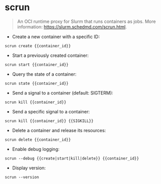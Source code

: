 # scrun

> An OCI runtime proxy for Slurm that runs containers as jobs.
> More information: <https://slurm.schedmd.com/scrun.html>.

- Create a new container with a specific ID:

`scrun create {{container_id}}`

- Start a previously created container:

`scrun start {{container_id}}`

- Query the state of a container:

`scrun state {{container_id}}`

- Send a signal to a container (default: SIGTERM):

`scrun kill {{container_id}}`

- Send a specific signal to a container:

`scrun kill {{container_id}} {{SIGKILL}}`

- Delete a container and release its resources:

`scrun delete {{container_id}}`

- Enable debug logging:

`scrun --debug {{create|start|kill|delete}} {{container_id}}`

- Display version:

`scrun --version`

